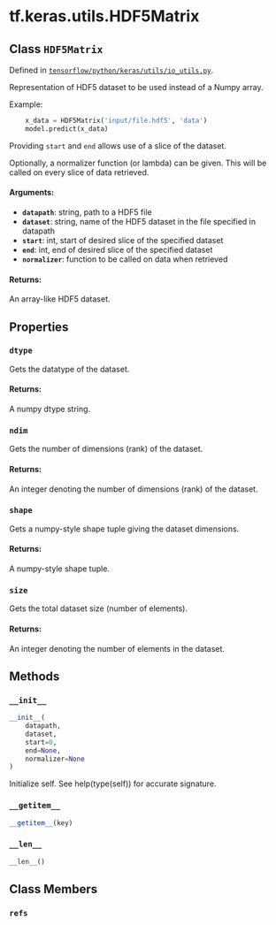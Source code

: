 <div itemscope itemtype="http://developers.google.com/ReferenceObject">
<meta itemprop="name" content="tf.keras.utils.HDF5Matrix" />
<meta itemprop="property" content="dtype"/>
<meta itemprop="property" content="ndim"/>
<meta itemprop="property" content="shape"/>
<meta itemprop="property" content="size"/>
<meta itemprop="property" content="__getitem__"/>
<meta itemprop="property" content="__init__"/>
<meta itemprop="property" content="__len__"/>
<meta itemprop="property" content="refs"/>
</div>

# tf.keras.utils.HDF5Matrix

## Class `HDF5Matrix`





Defined in [`tensorflow/python/keras/utils/io_utils.py`](https://www.tensorflow.org/code/tensorflow/python/keras/utils/io_utils.py).

Representation of HDF5 dataset to be used instead of a Numpy array.

Example:

```python
    x_data = HDF5Matrix('input/file.hdf5', 'data')
    model.predict(x_data)
```

Providing `start` and `end` allows use of a slice of the dataset.

Optionally, a normalizer function (or lambda) can be given. This will
be called on every slice of data retrieved.

#### Arguments:

* <b>`datapath`</b>: string, path to a HDF5 file
* <b>`dataset`</b>: string, name of the HDF5 dataset in the file specified
        in datapath
* <b>`start`</b>: int, start of desired slice of the specified dataset
* <b>`end`</b>: int, end of desired slice of the specified dataset
* <b>`normalizer`</b>: function to be called on data when retrieved


#### Returns:

An array-like HDF5 dataset.

## Properties

<h3 id="dtype"><code>dtype</code></h3>

Gets the datatype of the dataset.

#### Returns:

A numpy dtype string.

<h3 id="ndim"><code>ndim</code></h3>

Gets the number of dimensions (rank) of the dataset.

#### Returns:

An integer denoting the number of dimensions (rank) of the dataset.

<h3 id="shape"><code>shape</code></h3>

Gets a numpy-style shape tuple giving the dataset dimensions.

#### Returns:

A numpy-style shape tuple.

<h3 id="size"><code>size</code></h3>

Gets the total dataset size (number of elements).

#### Returns:

An integer denoting the number of elements in the dataset.



## Methods

<h3 id="__init__"><code>__init__</code></h3>

``` python
__init__(
    datapath,
    dataset,
    start=0,
    end=None,
    normalizer=None
)
```

Initialize self.  See help(type(self)) for accurate signature.

<h3 id="__getitem__"><code>__getitem__</code></h3>

``` python
__getitem__(key)
```



<h3 id="__len__"><code>__len__</code></h3>

``` python
__len__()
```





## Class Members

<h3 id="refs"><code>refs</code></h3>

